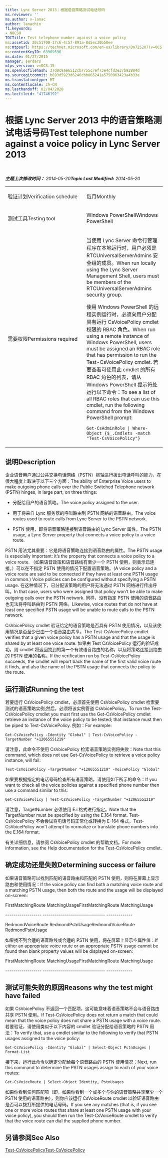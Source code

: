```yaml
---
title: Lync Server 2013：根据语音策略测试电话号码
ms.reviewer: ''
ms.author: v-lanac
author: lanachin
f1.keywords:
- NOCSH
TOCTitle: Test telephone number against a voice policy
ms:assetid: 30c51700-17c6-4c57-891a-8d5ec30b50ee
ms:mtpsurl: https://technet.microsoft.com/en-us/library/Dn725207(v=OCS.15)
ms:contentKeyID: 63969596
ms.date: 01/27/2015
manager: serdars
mtps_version: v=OCS.15
ms.openlocfilehash: 37d0c9ae6512cb7755c7ef73e4cfd3e37b92884d
ms.sourcegitcommit: b693d5923d6240cbb865241a5750963423a4b33e
ms.translationtype: MT
ms.contentlocale: zh-CN
ms.lasthandoff: 02/04/2020
ms.locfileid: "41746192"
---
```

<div data-xmlns="http://www.w3.org/1999/xhtml">

<div class="topic" data-xmlns="http://www.w3.org/1999/xhtml" data-msxsl="urn:schemas-microsoft-com:xslt" data-cs="http://msdn.microsoft.com/en-us/">

<div data-asp="http://msdn2.microsoft.com/asp">

# <a name="test-telephone-number-against-a-voice-policy-in-lync-server-2013"></a><span data-ttu-id="80d8b-102">根据 Lync Server 2013 中的语音策略测试电话号码</span><span class="sxs-lookup"><span data-stu-id="80d8b-102">Test telephone number against a voice policy in Lync Server 2013</span></span>

</div>

<div id="mainSection">

<div id="mainBody">

<span> </span>

<span data-ttu-id="80d8b-103">_**主题上次修改时间：** 2014-05-20_</span><span class="sxs-lookup"><span data-stu-id="80d8b-103">_**Topic Last Modified:** 2014-05-20_</span></span>


<table>
<colgroup>
<col style="width: 50%" />
<col style="width: 50%" />
</colgroup>
<tbody>
<tr class="odd">
<td><p><span data-ttu-id="80d8b-104">验证计划</span><span class="sxs-lookup"><span data-stu-id="80d8b-104">Verification schedule</span></span></p></td>
<td><p><span data-ttu-id="80d8b-105">每月</span><span class="sxs-lookup"><span data-stu-id="80d8b-105">Monthly</span></span></p></td>
</tr>
<tr class="even">
<td><p><span data-ttu-id="80d8b-106">测试工具</span><span class="sxs-lookup"><span data-stu-id="80d8b-106">Testing tool</span></span></p></td>
<td><p><span data-ttu-id="80d8b-107">Windows PowerShell</span><span class="sxs-lookup"><span data-stu-id="80d8b-107">Windows PowerShell</span></span></p></td>
</tr>
<tr class="odd">
<td><p><span data-ttu-id="80d8b-108">需要权限</span><span class="sxs-lookup"><span data-stu-id="80d8b-108">Permissions required</span></span></p></td>
<td><p><span data-ttu-id="80d8b-109">当使用 Lync Server 命令行管理程序在本地运行时，用户必须是 RTCUniversalServerAdmins 安全组的成员。</span><span class="sxs-lookup"><span data-stu-id="80d8b-109">When run locally using the Lync Server Management Shell, users must be members of the RTCUniversalServerAdmins security group.</span></span></p>
<p><span data-ttu-id="80d8b-110">使用 Windows PowerShell 的远程实例运行时，必须向用户分配具有运行 CsVoicePolicy cmdlet 权限的 RBAC 角色。</span><span class="sxs-lookup"><span data-stu-id="80d8b-110">When run using a remote instance of Windows PowerShell, users must be assigned an RBAC role that has permission to run the Test-CsVoicePolicy cmdlet.</span></span> <span data-ttu-id="80d8b-111">若要查看可使用此 cmdlet 的所有 RBAC 角色的列表，请从 Windows PowerShell 提示符处运行以下命令：</span><span class="sxs-lookup"><span data-stu-id="80d8b-111">To see a list of all RBAC roles that can use this cmdlet, run the following command from the Windows PowerShell prompt:</span></span></p>
<p><code>Get-CsAdminRole | Where-Object {$_.Cmdlets -match &quot;Test-CsVoicePolicy&quot;}</code></p></td>
</tr>
</tbody>
</table>


<div>

## <a name="description"></a><span data-ttu-id="80d8b-112">说明</span><span class="sxs-lookup"><span data-stu-id="80d8b-112">Description</span></span>

<span data-ttu-id="80d8b-113">企业语音用户通过公共交换电话网络（PSTN）枢轴进行拨出电话呼叫的能力，在很大程度上取决于以下三个方面：</span><span class="sxs-lookup"><span data-stu-id="80d8b-113">The ability of Enterprise Voice users to make outgoing phone calls over the Public Switched Telephone network (PSTN) hinges, in large part, on three things:</span></span>

  - <span data-ttu-id="80d8b-114">分配给用户的语音策略。</span><span class="sxs-lookup"><span data-stu-id="80d8b-114">The voice policy assigned to the user.</span></span>

  - <span data-ttu-id="80d8b-115">用于将来自 Lync 服务器的呼叫路由到 PSTN 网络的语音路由。</span><span class="sxs-lookup"><span data-stu-id="80d8b-115">The voice routes used to route calls from Lync Server to the PSTN network.</span></span>

  - <span data-ttu-id="80d8b-116">PSTN 使用，即将语音策略连接到语音路由的 Lync Server 属性。</span><span class="sxs-lookup"><span data-stu-id="80d8b-116">The PSTN usage, a Lync Server property that connects a voice policy to a voice route.</span></span>

<span data-ttu-id="80d8b-117">PSTN 用法尤其重要：它是将语音策略连接到语音路由的属性。</span><span class="sxs-lookup"><span data-stu-id="80d8b-117">The PSTN usage is especially important: it’s the property that connects a voice policy to a voice route.</span></span> <span data-ttu-id="80d8b-118">（如果语音政策和语音路线有至少一个 PSTN 使用，则表示已连接。）可以在不指定 PSTN 使用的情况下配置语音策略。</span><span class="sxs-lookup"><span data-stu-id="80d8b-118">(A voice policy and a voice route are said to be connected if they have at least one PSTN usage in common.) Voice policies can be configured without specifying a PSTN usage.</span></span> <span data-ttu-id="80d8b-119">在这种情况下，已分配该策略的用户将无法通过 PSTN 网络进行传出呼叫。</span><span class="sxs-lookup"><span data-stu-id="80d8b-119">In that case, users who were assigned that policy won't be able to make outgoing calls over the PSTN network.</span></span> <span data-ttu-id="80d8b-120">同样，没有指定 PSTN 使用的语音路由也无法将呼叫路由到 PSTN 网络。</span><span class="sxs-lookup"><span data-stu-id="80d8b-120">Likewise, voice routes that do not have at least one specified PSTN usage will be unable to route calls to the PSTN network.</span></span>

<span data-ttu-id="80d8b-121">CsVoicePolicy cmdlet 验证给定的语音策略是否具有 PSTN 使用情况，以及该使用情况是否至少已由一个语音路由共享。</span><span class="sxs-lookup"><span data-stu-id="80d8b-121">The Test-CsVoicePolicy cmdlet verifies that a given voice policy has a PSTN usage and that the usage is shared by at least one voice route.</span></span> <span data-ttu-id="80d8b-122">如果由 Test CsVoicePolicy 运行的验证成功，则 cmdlet 将返回找到的第一个有效语音路由的名称，以及将策略连接到路由的 PSTN 使用的名称。</span><span class="sxs-lookup"><span data-stu-id="80d8b-122">If the verification run by Test-CsVoicePolicy succeeds, the cmdlet will report back the name of the first valid voice route it finds, and also the name of the PSTN usage that connects the policy to the route.</span></span>

</div>

<div>

## <a name="running-the-test"></a><span data-ttu-id="80d8b-123">运行测试</span><span class="sxs-lookup"><span data-stu-id="80d8b-123">Running the test</span></span>

<span data-ttu-id="80d8b-124">若要运行 CsVoicePolicy cmdlet，必须首先使用 CsVoicePolicy cmdlet 检索要测试的语音策略实例;然后，必须将该实例管道 CsVoicePolicy。</span><span class="sxs-lookup"><span data-stu-id="80d8b-124">To run the Test-CsVoicePolicy cmdlet you must first use the Get-CsVoicePolicy cmdlet retrieve an instance of the voice policy to be tested; that instance must then be piped to Test-CsVoicePolicy.</span></span> <span data-ttu-id="80d8b-125">例如：</span><span class="sxs-lookup"><span data-stu-id="80d8b-125">For example:</span></span>

`Get-CsVoicePolicy -Identity "Global" | Test-CsVoicePolicy -TargetNumber "+12065551219"`

<span data-ttu-id="80d8b-126">请注意，此命令不使用 CsVoicePolicy 检索语音策略实例将失败：</span><span class="sxs-lookup"><span data-stu-id="80d8b-126">Note that this command, which does not use Get-CsVoicePolicy to retrieve a voice policy instance, will fail:</span></span>

`Test-CsVoicePolicy -TargetNumber "+12065551219" -VoicePolicy "Global"`

<span data-ttu-id="80d8b-127">如果要根据指定的电话号码检查所有语音策略，请使用如下所示的命令：</span><span class="sxs-lookup"><span data-stu-id="80d8b-127">If you want to check all the voice policies against a specified phone number then use a command similar to this:</span></span>

`Get-CsVoicePolicy | Test-CsVoicePolicy -TargetNumber "+12065551219"`

<span data-ttu-id="80d8b-128">请注意，TargetNumber 必须使用 E.i 格式进行指定。</span><span class="sxs-lookup"><span data-stu-id="80d8b-128">Note that the TargetNumber must be specified by using the E.164 format.</span></span> <span data-ttu-id="80d8b-129">Test-CsVoicePolicy 不会尝试将电话号码正常化或转换为 E-164 格式。</span><span class="sxs-lookup"><span data-stu-id="80d8b-129">Test-CsVoicePolicy won't attempt to normalize or translate phone numbers into the E.164 format.</span></span>

<span data-ttu-id="80d8b-130">有关详细信息，请参阅 CsVoicePolicy cmdlet 的帮助文档。</span><span class="sxs-lookup"><span data-stu-id="80d8b-130">For more information, see the Help documentation for the Test-CsVoicePolicy cmdlet.</span></span>

</div>

<div>

## <a name="determining-success-or-failure"></a><span data-ttu-id="80d8b-131">确定成功还是失败</span><span class="sxs-lookup"><span data-stu-id="80d8b-131">Determining success or failure</span></span>

<span data-ttu-id="80d8b-132">如果语音策略可以找到匹配的语音路由和匹配的 PSTN 使用，则将在屏幕上显示路由和使用情况：</span><span class="sxs-lookup"><span data-stu-id="80d8b-132">If the voice policy can find both a matching voice route and a matching PSTN usage, then both the route and the usage will be displayed on-screen:</span></span>

<span data-ttu-id="80d8b-133">FirstMatchingRoute MatchingUsage</span><span class="sxs-lookup"><span data-stu-id="80d8b-133">FirstMatchingRoute MatchingUsage</span></span>

<span data-ttu-id="80d8b-134">\------------------ -------------</span><span class="sxs-lookup"><span data-stu-id="80d8b-134">\------------------ -------------</span></span>

<span data-ttu-id="80d8b-135">RedmondVoiceRoute RedmondPstnUsage</span><span class="sxs-lookup"><span data-stu-id="80d8b-135">RedmondVoiceRoute RedmondPstnUsage</span></span>

<span data-ttu-id="80d8b-136">如果找不到合适的语音路线或合适的 PSTN 使用，将在屏幕上显示空属性值：</span><span class="sxs-lookup"><span data-stu-id="80d8b-136">If either an appropriate voice route or an appropriate PSTN usage cannot be found then blank property values will be displayed on-screen:</span></span>

<span data-ttu-id="80d8b-137">FirstMatchingRoute MatchingUsage</span><span class="sxs-lookup"><span data-stu-id="80d8b-137">FirstMatchingRoute MatchingUsage</span></span>

<span data-ttu-id="80d8b-138">\------------------ -------------</span><span class="sxs-lookup"><span data-stu-id="80d8b-138">\------------------ -------------</span></span>

</div>

<div>

## <a name="reasons-why-the-test-might-have-failed"></a><span data-ttu-id="80d8b-139">测试可能失败的原因</span><span class="sxs-lookup"><span data-stu-id="80d8b-139">Reasons why the test might have failed</span></span>

<span data-ttu-id="80d8b-140">如果 CsVoicePolicy 不返回一个匹配项，这可能意味着语音策略不会与语音路由共享 PSTN 使用。</span><span class="sxs-lookup"><span data-stu-id="80d8b-140">If Test-CsVoicePolicy does not return a match that could mean that the voice policy does not share a PSTN usage with a voice route.</span></span> <span data-ttu-id="80d8b-141">若要验证，请使用类似于以下内容的 cmdlet 验证分配给语音策略的 PSTN 用法：</span><span class="sxs-lookup"><span data-stu-id="80d8b-141">To verify that, use a cmdlet similar to the following to verify that PSTN usages assigned to the voice policy:</span></span>

`Get-CsVoicePolicy -Identity "Global" | Select-Object PstnUsages | Format-List`

<span data-ttu-id="80d8b-142">接下来，运行此命令以确定分配给每个语音路由的 PSTN 使用情况：</span><span class="sxs-lookup"><span data-stu-id="80d8b-142">Next, run this command to determine the PSTN usages assign to each of your voice routes:</span></span>

`Get-CsVoiceRoute | Select-Object Identity, PstnUsages`

<span data-ttu-id="80d8b-143">如果你看到任何匹配项（即，如果你看到一个或多个与你的语音策略共享至少一个 PSTN 使用的语音路由），则你应该运行 CsVoiceRoute cmdlet 以验证语音路由是否可以拨打所提供的电话号码。</span><span class="sxs-lookup"><span data-stu-id="80d8b-143">If you see any matches (that is, if you see one or more voice routes that share at least one PSTN usage with your voice policy), you should then run the Test-CsVoiceRoute cmdlet to verify that the voice route can dial the supplied phone number.</span></span>

</div>

<div>

## <a name="see-also"></a><span data-ttu-id="80d8b-144">另请参阅</span><span class="sxs-lookup"><span data-stu-id="80d8b-144">See Also</span></span>


[<span data-ttu-id="80d8b-145">Test-CsVoicePolicy</span><span class="sxs-lookup"><span data-stu-id="80d8b-145">Test-CsVoicePolicy</span></span>](https://docs.microsoft.com/powershell/module/skype/Test-CsVoicePolicy)  
  

</div>

</div>

<span> </span>

</div>

</div>

</div>

